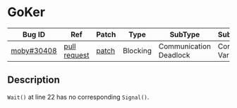 
# GoKer

| Bug ID|  Ref | Patch | Type | SubType | SubsubType |
| ----  | ---- | ----  | ---- | ---- | ---- |
|[moby#30408]|[pull request]|[patch]| Blocking | Communication Deadlock | Condition Variable |

[moby#30408]:(moby30408_test.go)
[patch]:https://github.com/moby/moby/pull/30408/files
[pull request]:https://github.com/moby/moby/pull/30408
 
## Description

`Wait()` at line 22 has no corresponding `Signal()`.

